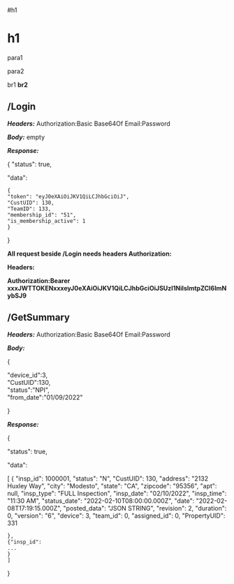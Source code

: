 #h1
# h1
para1

para2

br1
**br2**

## /Login

***Headers:***
Authorization:Basic Base64Of Email:Password

***Body:*** empty

***Response:***

{
"status": true,

"data":

	{
	"token": "eyJ0eXAiOiJKV1QiLCJhbGciOiJ",
	"CustUID": 130,
	"TeamID": 133,
	"membership_id": "51",
	"is_membership_active": 1
	}
	
}

**All request beside /Login needs headers Authorization:**

**Headers:**

**Authorization:Bearer xxxJWTTOKENxxxeyJ0eXAiOiJKV1QiLCJhbGciOiJSUzI1NiIsImtpZCI6ImNybSJ9**

## /GetSummary

***Headers:***
Authorization:Basic Base64Of Email:Password

***Body:*** 

{

  "device_id":3,  
  "CustUID":130,    
  "status":"NPI",  
  "from_date":"01/09/2022"
  
}

***Response:***

{

"status": true,

"data":

[
	{
		"insp_id": 1000001,
		"status": "N",
		"CustUID": 130,
		"address": "2132 Huxley Way",
		"city": "Modesto",
		"state": "CA",
		"zipcode": "95356",
		"apt": null,
		"insp_type": "FULL Inspection",
		"insp_date": "02/10/2022",
		"insp_time": "11:30 AM",
		"status_date": "2022-02-10T08:00:00.000Z",
		"date": "2022-02-08T17:19:15.000Z",
		"posted_data": "JSON STRING",
		"revision": 2,
		"duration": 0,
		"version": "6",
		"device": 3,
		"team_id": 0,
		"assigned_id": 0,
		"PropertyUID": 331
		
	},
	{"insp_id":
	...
	}
	]

}


